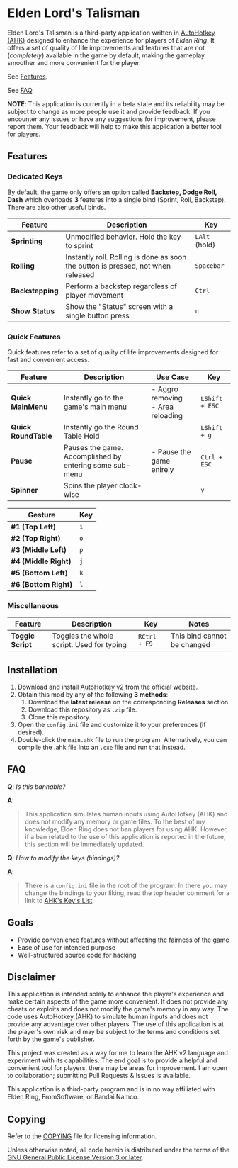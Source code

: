# Elden Lord's Talisman

Elden Lord's Talisman is a third-party application written in 
[AutoHotkey (AHK)](https://www.autohotkey.com)
designed to enhance the experience for players of _Elden Ring_. It offers
a set of quality of life improvements and features that are not
(_completely_) available in the
game by default, making the gameplay smoother and more convenient for the
player.

See [Features](#features).

See [FAQ](#faq).

**NOTE**:
This application is currently in a beta state and its reliability may be subject
to change as more people use it and provide feedback. If you encounter any
issues or have any suggestions for improvement, please report them.
Your feedback will help to make this application a better tool for players.
 
## Features

### Dedicated Keys

By default, the game only offers an option called **Backstep, Dodge Roll, Dash**
which overloads **3** features into a single bind (Sprint, Roll, Backstep).
There are also other useful binds.

| **Feature**      | **Description**                                                                  | **Key**       |
|------------------|----------------------------------------------------------------------------------|---------------|
| **Sprinting**    | Unmodified behavior. Hold the key to sprint                                      | `LAlt` (hold) |
| **Rolling**      | Instantly roll. Rolling is done as soon the button is pressed, not when released | `Spacebar`    |
| **Backstepping** | Perform a backstep regardless of player movement                                 | `Ctrl`        |
| **Show Status**  | Show the "Status" screen with a single button press                              | `u`           |

### Quick Features

Quick features refer to a set of quality of life improvements designed for fast
and convenient access.

| **Feature**          | **Description**                                         | **Use Case**                         | **Key**        |
|----------------------|---------------------------------------------------------|--------------------------------------|----------------|
| **Quick MainMenu**   | Instantly go to the game's main menu                    | - Aggro removing<br>- Area reloading | `LShift + ESC` |
| **Quick RoundTable** | Instantly go the Round Table Hold                       |                                      | `LShift + g`   |
| **Pause**            | Pauses the game. Accomplished by entering some sub-menu | - Pause the game enirely             | `Ctrl + ESC`   |
| **Spinner**          | Spins the player clock-wise                             |                                      | `v`            |

| **Gesture**           | **Key** |
|-----------------------|---------|
| **#1 (Top Left)**     | `i`     |
| **#2 (Top Right)**    | `o`     |
| **#3 (Middle Left)**  | `p`     |
| **#4 (Middle Right)** | `j`     |
| **#5 (Bottom Left)**  | `k`     |
| **#6 (Bottom Right)** | `l`     |

### Miscellaneous

| **Feature**       | **Description**                           | **Key**      | **Notes**                   |
|-------------------|-------------------------------------------|--------------|-----------------------------|
| **Toggle Script** | Toggles the whole script. Used for typing | `RCtrl + F9` | This bind cannot be changed |

## Installation

1. Download and install [AutoHotkey v2](https://www.autohotkey.com/v2/) from the
official website.
2. Obtain this mod by any of the following **3 methods**:
    1. Download the **latest release** on the corresponding **Releases** section.
    2. Download this repository as `.zip` file.
    3. Clone this repository.
3. Open the `config.ini` file and customize it to your preferences (if desired).
4. Double-click the `main.ahk` file to run the program. Alternatively, you can
compile the .ahk file into an `.exe` file and run that instead.

## FAQ

**Q**: _Is this bannable?_

**A**:
> This application simulates human inputs using AutoHotkey (AHK) and does not
modify any memory or game files. To the best of my knowledge, Elden
Ring does not ban players for using AHK. However, if a ban related to the use of
this application is reported in the future, this section will be immediately
updated.

**Q**: _How to modify the keys (bindings)?_

**A**:
> There is a `config.ini` file in the root of the program. In there you may
change the bindings to your liking, read the top header comment for a link to
[AHK's Key's List](https://www.autohotkey.com/docs/v2/KeyList.htm).

## Goals

- Provide convenience features without affecting the fairness of the game
- Ease of use for intended purpose
- Well-structured source code for hacking

## Disclaimer

This application is intended solely to enhance the player's experience and make
certain aspects of the game more convenient. It does not provide any cheats or
exploits and does not modify the game's memory in any way. The code uses
AutoHotkey (AHK) to simulate human inputs and does not provide any advantage
over other players. The use of this application is at the player's own risk and
may be subject to the terms and conditions set forth by the game's publisher.

This project was created as a way for me to learn the AHK v2 language
and experiment with its capabilities. The end goal is to provide a helpful and
convenient tool for players, there may be areas for improvement. I am open to
collaboration; submitting Pull Requests & Issues is available.

This application is a third-party program and is in no way affiliated with
Elden Ring, FromSoftware, or Bandai Namco.

## Copying

Refer to the [COPYING](./COPYING) file for licensing information.

Unless otherwise noted, all code herein is distributed under the terms of the
[GNU General Public License Version 3 or later](https://www.gnu.org/licenses/gpl-3.0.en.html).